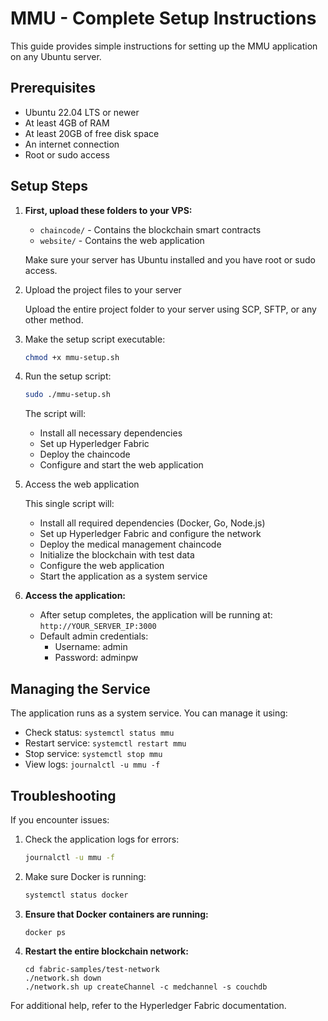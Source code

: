 # MMU - Complete Setup Instructions

This guide provides simple instructions for setting up the MMU application on any Ubuntu server.

## Prerequisites

- Ubuntu 22.04 LTS or newer
- At least 4GB of RAM
- At least 20GB of free disk space
- An internet connection
- Root or sudo access

## Setup Steps

1. **First, upload these folders to your VPS:**
   - `chaincode/` - Contains the blockchain smart contracts
   - `website/` - Contains the web application

   Make sure your server has Ubuntu installed and you have root or sudo access.

2. Upload the project files to your server

   Upload the entire project folder to your server using SCP, SFTP, or any other method.

3. Make the setup script executable:

   ```bash
   chmod +x mmu-setup.sh
   ```

4. Run the setup script:

   ```bash
   sudo ./mmu-setup.sh
   ```

   The script will:
   - Install all necessary dependencies
   - Set up Hyperledger Fabric
   - Deploy the chaincode
   - Configure and start the web application

5. Access the web application

   This single script will:
   - Install all required dependencies (Docker, Go, Node.js)
   - Set up Hyperledger Fabric and configure the network
   - Deploy the medical management chaincode
   - Initialize the blockchain with test data
   - Configure the web application
   - Start the application as a system service

4. **Access the application:**
   - After setup completes, the application will be running at: `http://YOUR_SERVER_IP:3000`
   - Default admin credentials:
     - Username: admin
     - Password: adminpw

## Managing the Service

The application runs as a system service. You can manage it using:

- Check status: `systemctl status mmu`
- Restart service: `systemctl restart mmu`
- Stop service: `systemctl stop mmu`
- View logs: `journalctl -u mmu -f`

## Troubleshooting

If you encounter issues:

1. Check the application logs for errors:
   ```bash
   journalctl -u mmu -f
   ```

2. Make sure Docker is running:
   ```bash
   systemctl status docker
   ```

3. **Ensure that Docker containers are running:**
   ```
   docker ps
   ```

4. **Restart the entire blockchain network:**
   ```
   cd fabric-samples/test-network
   ./network.sh down
   ./network.sh up createChannel -c medchannel -s couchdb
   ```

For additional help, refer to the Hyperledger Fabric documentation. 